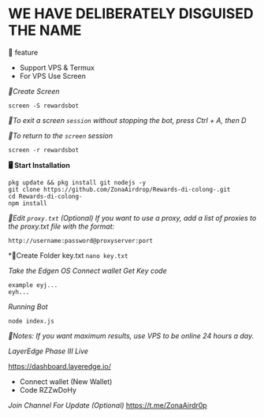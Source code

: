 # WE HAVE DELIBERATELY DISGUISED THE NAME 

📝 feature 
- Support VPS & Termux
- For VPS Use Screen

*🔖Create Screen*

````
screen -S rewardsbot
````
*🔖To exit a screen `session` without stopping the bot, press Ctrl + A, then D*

*🔖To return to the `screen` session*

````
screen -r rewardsbot
````
**🖥️ Start Installation**

````
pkg update && pkg install git nodejs -y
git clone https://github.com/ZonaAirdrop/Rewards-di-colong-.git
cd Rewards-di-colong-
npm install
````
*🔖Edit `proxy.txt` (Optional)
If you want to use a proxy, add a list of proxies to the proxy.txt file with the format:*

````
http://username:password@proxyserver:port
````
*🔖Create Folder key.txt `nano key.txt`

*Take the Edgen OS Connect wallet Get Key code* 

````
example eyj...
eyh...
````
*Running Bot*

````
node index.js
````

*📝Notes: If you want maximum results, use VPS to be online 24 hours a day.*

*LayerEdge Phase III Live*

https://dashboard.layeredge.io/
- Connect wallet (New Wallet)
- Code RZZwDoHy

*Join Channel For Update (Optional)*
https://t.me/ZonaAirdr0p
